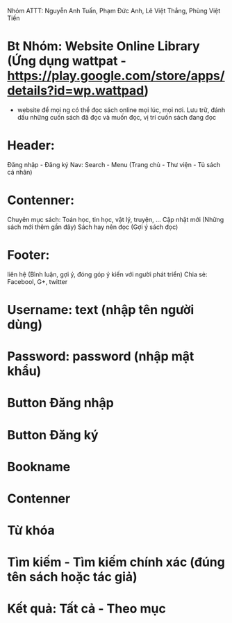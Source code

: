 Nhóm ATTT: Nguyễn Anh Tuấn, Phạm Đức Anh, Lê Việt Thắng, Phùng Việt Tiến
# Bt Nhóm: Website Online Library (Ứng dụng wattpat - https://play.google.com/store/apps/details?id=wp.wattpad)
 - website để mọi ng có thể đọc sách online mọi lúc, mọi nơi. Lưu trữ, đánh dấu những cuốn sách đã đọc và muốn đọc, vị trí cuốn sách đang đọc


<!-- Home -->
# Header:
 Đăng nhập - Đăng ký
 Nav: Search - Menu (Trang chủ - Thư viện - Tủ sách cá nhân)

# Contenner:
 Chuyên mục sách: Toán học, tin học, vật lý, truyện, ...
 Cập nhật mới (Những sách mới thêm gần đây)
 Sách hay nên đọc (Gợi ý sách đọc)

# Footer:
 liên hệ (Bình luận, gợi ý, đóng góp ý kiến với người phát triển)
 Chia sẻ: Facebool, G+, twitter
<!-- Home -->

<!-- Log in -->
# Username: text (nhập tên người dùng)
# Password: password (nhập mật khẩu)
# Button Đăng nhập
# Button Đăng ký
<!-- Log in -->


<!-- Read -->
# Bookname
# Contenner
<!-- Read -->

<!-- Search -->
# Từ khóa
# Tìm kiếm - Tìm kiếm chính xác (đúng tên sách hoặc tác giả)
# Kết quả: Tất cả - Theo mục
<!-- Search -->

